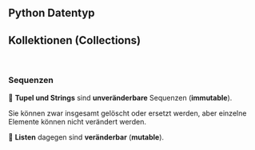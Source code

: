 ## Python Datentyp 

##  Kollektionen (Collections)

<br>

### Sequenzen

:memo: **Tupel und Strings** sind **unveränderbare** Sequenzen (**immutable**).

Sie können zwar insgesamt gelöscht oder ersetzt werden, aber einzelne Elemente können nicht verändert werden.

:memo: **Listen** dagegen sind **veränderbar** (**mutable**).

